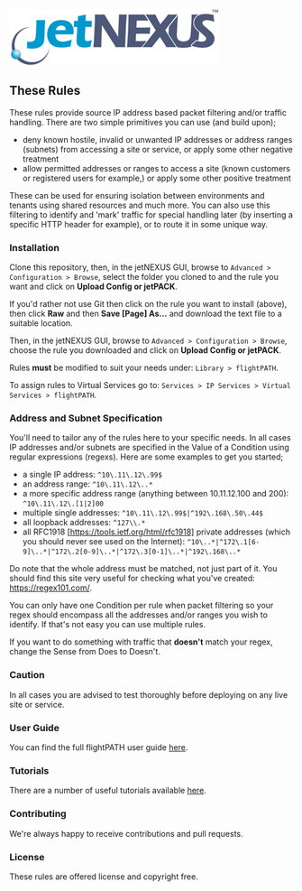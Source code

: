 ![jetNEXUS Logo](/jetnexus.jpg)

## These Rules

These rules provide source IP address based packet filtering and/or traffic handling. There are two simple primitives you can use (and build upon);

- deny known hostile, invalid or unwanted IP addresses or address ranges (subnets) from accessing a site or service, or apply some other negative treatment
- allow permitted addresses or ranges to access a site (known customers or registered users for example,) or apply some other positive treatment

These can be used for ensuring isolation between environments and tenants using shared resources and much more. You can also use this filtering to identify and 'mark' traffic for special handling later (by inserting a specific HTTP header for example), or to route it in some unique way.

### Installation

Clone this repository, then, in the jetNEXUS GUI, browse to `Advanced > Configuration > Browse`, select the folder you cloned to and the rule you want and click on **Upload Config or jetPACK**. 

If you'd rather not use Git then click on the rule you want to install (above), then click **Raw** and then **Save [Page] As...** and download the text file to a suitable location. 

Then, in the jetNEXUS GUI, browse to `Advanced > Configuration > Browse`, choose the rule you downloaded and click on **Upload Config or jetPACK**.

Rules **must** be modified to suit your needs under: `Library > flightPATH`.

To assign rules to Virtual Services go to: `Services > IP Services > Virtual Services > flightPATH`.

### Address and Subnet Specification

You'll need to tailor any of the rules here to your specific needs. In all cases IP addresses and/or subnets are specified in the Value of a Condition using regular expressions (regexs). Here are some examples to get you started;

- a single IP address: `^10\.11\.12\.99$`
- an address range: `^10\.11\.12\..*`
- a more specific address range (anything between 10.11.12.100 and 200): `^10\.11\.12\.[1|2]00`
- multiple single addresses: `^10\.11\.12\.99$|^192\.168\.50\.44$`
- all loopback addresses: `^127\\.*`
- all RFC1918 [https://tools.ietf.org/html/rfc1918] private addresses (which you should never see used on the Internet): `^10\..*|^172\.1[6-9]\..*|^172\.2[0-9]\..*|^172\.3[0-1]\..*|^192\.168\..*`

Do note that the whole address must be matched, not just part of it. You should find this site very useful for checking what you've created: https://regex101.com/.

You can only have one Condition per rule when packet filtering so your regex should encompass all the addresses and/or ranges you wish to identify. If that's not easy you can use multiple rules.

If you want to do something with traffic that **doesn't** match your regex, change the Sense from Does to Doesn't.

### Caution

In all cases you are advised to test thoroughly before deploying on any live site or service.

### User Guide

You can find the full flightPATH user guide [here](http://www.jetnexus.com/usercentral/4-1-4/flightpath.html).

### Tutorials

There are a number of useful tutorials available [here](http://www.jetnexus.com/load-balancer/resources/flightpath-tutorials/).

### Contributing

We're always happy to receive contributions and pull requests.

### License

These rules are offered license and copyright free.
